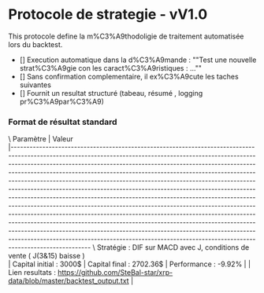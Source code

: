 # Protocole de strategie - vV1.0

This protocole define la m%C3%A9thodoligie de traitement automatisée lors du backtest.

- [] Execution automatique dans la d%C3%A9mande : 
          "\"Test une nouvelle strat%C3%A9gie con les caract%C3%A9ristiques : ...\""
- [] Sans confirmation complementaire, il ex%C3%A9cute les taches suivantes 
- [] Fournit un resultat structuré (tabeau, résumé , logging pr%C3%A9par%C3%A9)

### Format de résultat standard

\ Paramètre | Valeur \
|-------------------------------------------------------------------------------------------------------------------------------------------------------------------------------------------------------------------------------------------------------------------------------------------------------------------------------------------------------------------------------------------------------------------------------------------------------------------------------------------------------------------------------------------------------------------------------------------------------------------------------------------------------------------------------------------------------------------------------------------------------------------------------------------------------------------------------------------------------------------------------------------------------------------------------------------------------------------------------------------------
\ Stratégie : DIF sur MACD avec J, conditions de vente ( J(3&15) baisse ) \
| Capital initial : 3000$ | Capital final : 2702.36$ | Performance : -9.92% |
| Lien resultats : https://github.com/SteBal-star/xrp-data/blob/master/backtest_output.txt |
